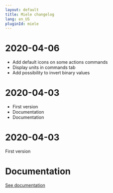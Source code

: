 ```yaml
---
layout: default
title: Miele changelog
lang: en_US
pluginId: miele
---
```


# 2020-04-06

- Add default icons on some actions commands
- Display units in commands tab
- Add possibility to invert binary values

# 2020-04-03

- First version
- Documentation
- Documentation

# 2020-04-03

First version

# Documentation

[See documentation]({{site.baseurl}}/{{page.pluginId}})
